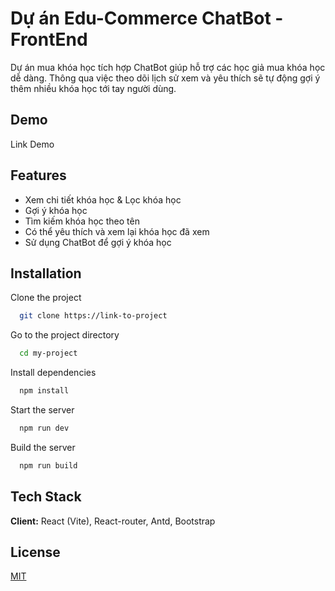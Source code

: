 
# Dự án Edu-Commerce ChatBot - FrontEnd

Dự án mua khóa học tích hợp ChatBot giúp hỗ trợ các học giả mua khóa học dễ dàng. Thông qua việc theo dõi lịch sử xem và yêu thích sẽ tự động gợi ý thêm nhiều khóa học tới tay người dùng.

## Demo

Link Demo

## Features

- Xem chi tiết khóa học & Lọc khóa học
- Gợi ý khóa học
- Tìm kiếm khóa học theo tên
- Có thể yêu thích và xem lại khóa học đã xem
- Sử dụng ChatBot để gợi ý khóa học


## Installation

Clone the project

```bash
  git clone https://link-to-project
```

Go to the project directory

```bash
  cd my-project
```

Install dependencies

```bash
  npm install
```

Start the server

```bash
  npm run dev
```

Build the server

```bash
  npm run build
```


## Tech Stack

**Client:** React (Vite), React-router, Antd, Bootstrap 


## License

[MIT](https://choosealicense.com/licenses/mit/)